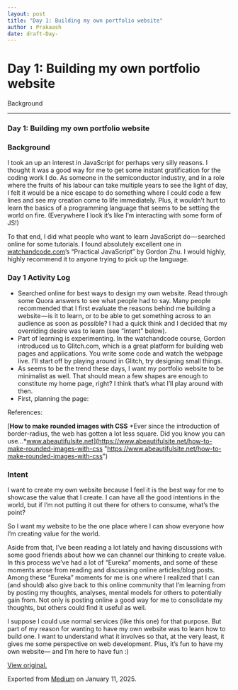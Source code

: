 ```yaml
---
layout: post
title: "Day 1: Building my own portfolio website"
author : Prakaash
date: draft-Day-
---
```


# Day 1: Building my own portfolio website

Background

---

### Day 1: Building my own portfolio website

### Background

I took an up an interest in JavaScript for perhaps very silly reasons. I thought it was a good way for me to get some instant gratification for the coding work I do. As someone in the semiconductor industry, and in a role where the fruits of his labour can take multiple years to see the light of day, I felt it would be a nice escape to do something where I could code a few lines and see my creation come to life immediately. Plus, it wouldn’t hurt to learn the basics of a programming language that seems to be setting the world on fire. (Everywhere I look it’s like I’m interacting with some form of JS!)

To that end, I did what people who want to learn JavaScript do — searched online for some tutorials. I found absolutely excellent one in [watchandcode.com](https://watchandcode.com/)’s “Practical JavaScript” by Gordon Zhu. I would highly, highly recommend it to anyone trying to pick up the language.

### Day 1 Activity Log

* Searched online for best ways to design my own website. Read through some Quora answers to see what people had to say. Many people recommended that I first evaluate the reasons behind me building a website — is it to learn, or to be able to get something across to an audience as soon as possible? I had a quick think and I decided that my overriding desire was to learn (see “Intent” below).
* Part of learning is experimenting. In the watchandcode course, Gordon introduced us to Glitch.com, which is a great platform for building web pages and applications. You write some code and watch the webpage live. I’ll start off by playing around in Glitch, try designing small things.
* As seems to be the trend these days, I want my portfolio website to be minimalist as well. That should mean a few shapes are enough to constitute my home page, right? I think that’s what I’ll play around with then.
* First, planning the page:

References:

[**How to make rounded images with CSS**
*Ever since the introduction of border-radius, the web has gotten a lot less square. Did you know you can use…*www.abeautifulsite.net](https://www.abeautifulsite.net/how-to-make-rounded-images-with-css "https://www.abeautifulsite.net/how-to-make-rounded-images-with-css")

### Intent

I want to create my own website because I feel it is the best way for me to showcase the value that I create. I can have all the good intentions in the world, but if I’m not putting it out there for others to consume, what’s the point?

So I want my website to be the one place where I can show everyone how I’m creating value for the world.

Aside from that, I’ve been reading a lot lately and having discussions with some good friends about how we can channel our thinking to create value. In this process we’ve had a lot of “Eureka” moments, and some of these moments arose from reading and discussing online articles/blog posts. Among these “Eureka” moments for me is one where I realized that I can (and should) also give back to this online community that I’m learning from by posting my thoughts, analyses, mental models for others to potentially gain from. Not only is posting online a good way for me to consolidate my thoughts, but others could find it useful as well.

I suppose I could use normal services (like this one) for that purpose. But part of my reason for wanting to have my own website was to learn how to build one. I want to understand what it involves so that, at the very least, it gives me some perspective on web development. Plus, it’s fun to have my own website— and I’m here to have fun :)

[View original.](https://medium.com/p/155bbd6ef1b)

Exported from [Medium](https://medium.com) on January 11, 2025.

